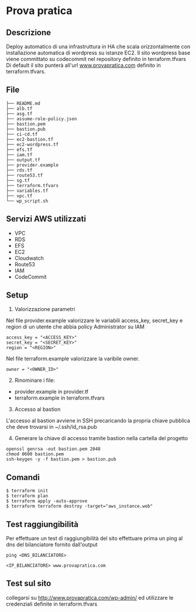 # Prova pratica

## Descrizione
Deploy automatico di una infrastruttura in HA che scala orizzontalmente con installazione automatica di wordpress su istanze EC2.
Il sito wordpress base viene committato su codecommit nel repository definito in terraform.tfvars 
Di default il sito punterà all'url www.provapratica.com definito in terraform.tfvars.

## File
```
├── README.md
├── alb.tf
├── asg.tf
├── assume-role-policy.json
├── bastion.pem
├── bastion.pub
├── ci-cd.tf
├── ec2-bastion.tf
├── ec2-wordpress.tf
├── efs.tf
├── iam.tf
├── output.tf
├── provider.example
├── rds.tf
├── route53.tf
├── sg.tf
├── terraform.tfvars
├── variables.tf
├── vpc.tf
└── wp_script.sh
```

## Servizi AWS utilizzati

* VPC
* RDS
* EFS
* EC2
* Cloudwatch
* Route53
* IAM
* CodeCommit

## Setup
1. Valorizzazione parametri

Nel file provider.example valorizzare le variabili access_key, secret_key e region di un utente che abbia policy Administrator su IAM 
```
access_key = "<ACCESS_KEY>"
secret_key = "<SECRET_KEY>"
region = "<REGION>"
```

Nel file terraform.example valorizzare la varibile owner.
```
owner = "<OWNER_ID>"
```

2. Rinominare i file:
* provider.example in provider.tf 
* terraform.example in terraform.tfvars

3. Accesso al bastion

L'accesso al bastion avviene in SSH precaricando la propria chiave pubblica che deve trovarsi in ~/.ssh/id_rsa.pub

4. Generare la chiave di accesso tramite bastion nella cartella del progetto
```
openssl genrsa -out bastion.pem 2048
chmod 0600 bastion.pem
ssh-keygen -y -f bastion.pem > bastion.pub 
```

## Comandi
```
$ terraform init
$ terraform plan 
$ terraform apply -auto-approve
$ terraform terraform destroy -target="aws_instance.web"
```

## Test raggiungibilità
Per effettuare un test di raggiungibilità del sito effettuare prima un ping al dns del bilanciatore fornito dall'output
```
ping <DNS_BILANCIATORE>
```


```
<IP_BILANCIATORE> www.provapratica.com
```

## Test sul sito
collegarsi su http://www.provapratica.com/wp-admin/ ed utilizzare le credenziali definite in terraform.tfvars
